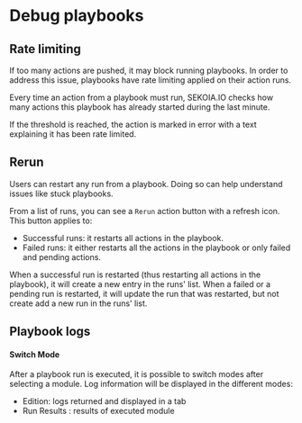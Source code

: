 # Debug playbooks

## Rate limiting

If too many actions are pushed, it may block running playbooks. In order to address this issue, playbooks have rate limiting applied on their action runs.

Every time an action from a playbook must run, SEKOIA.IO checks how many actions this playbook has already started during the last minute. 

If the threshold is reached, the action is marked in error with a text explaining it has been rate limited.

## Rerun

Users can restart any run from a playbook. Doing so can help understand issues like stuck playbooks.

From a list of runs, you can see a `Rerun` action button with a refresh icon. This button applies to: 

- Successful runs: it restarts all actions in the playbook. 
- Failed runs: it either restarts all the actions in the playbook or only failed and pending actions.

When a successful run is restarted (thus restarting all actions in the playbook), it will create a new entry in the runs' list. 
When a failed or a pending run is restarted, it will update the run that was restarted, but not create add a new run in the runs' list.

## Playbook logs

#### Switch Mode

After a playbook run is executed, it is possible to switch modes after selecting a module. Log information will be displayed in the different modes:

- Edition:  logs returned and displayed in a tab
- Run Results : results of executed module
